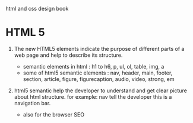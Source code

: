 html and css design book

# HTML 5
   1. The new HTML5 elements indicate the purpose of different parts of a web page and help to describe its structure.
       * semantic elements in html : h1 to h6, p, ul, ol, table, img, a
       * some of html5 semantic elements : nav, header, main, footer, section, article, figure, figurecaption, audio, video, strong, em
       
   2. html5 semantic help the developer to understand and get clear picture about html structure.
       for example: nav tell the developer this is a navigation bar.
       
       * also for the browser SEO

